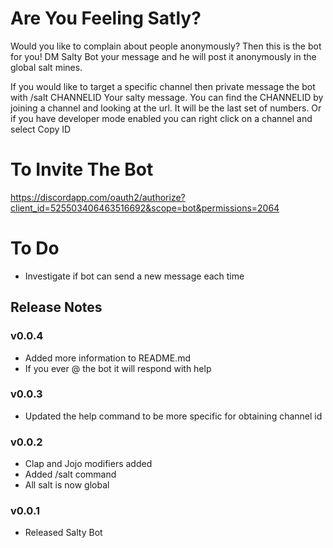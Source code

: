 # Are You Feeling Satly?
Would you like to complain about people anonymously? Then this is the bot for you!
DM Salty Bot your message and he will post it anonymously in the global salt mines.

If you would like to target a specific channel then private message the bot with /salt CHANNELID Your salty message.
You can find the CHANNELID by joining a channel and looking at the url. It will be the last set of numbers. 
Or if you have developer mode enabled you can right click on a channel and select Copy ID

# To Invite The Bot
https://discordapp.com/oauth2/authorize?client_id=525503406463516692&scope=bot&permissions=2064

# To Do
* Investigate if bot can send a new message each time

## Release Notes

### v0.0.4
* Added more information to README.md
* If you ever @ the bot it will respond with help

### v0.0.3
* Updated the help command to be more specific for obtaining channel id

### v0.0.2
* Clap and Jojo modifiers added
* Added /salt command
* All salt is now global

### v0.0.1
* Released Salty Bot